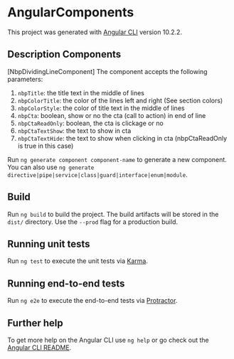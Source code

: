 # AngularComponents

This project was generated with [Angular CLI](https://github.com/angular/angular-cli) version 10.2.2.

## Description Components

[NbpDividingLineComponent]
The component accepts the following parameters:
1. `nbpTitle`: the title text in the middle of lines
2. `nbpColorTitle`: the color of the lines left and right (See section colors)
3. `nbpColorStyle`: the color of title text in the middle of lines
4. `nbpCta`: boolean, show or no the cta (call to action) in end of line
5. `nbpCtaReadOnly`: boolean, the cta is clickage or no
6. `nbpCtaTextShow`: the text to show in cta
7. `nbpCtaTextHide`: the text to show when clicking in cta (nbpCtaReadOnly is true in this case)

Run `ng generate component component-name` to generate a new component. You can also use `ng generate directive|pipe|service|class|guard|interface|enum|module`.

## Build

Run `ng build` to build the project. The build artifacts will be stored in the `dist/` directory. Use the `--prod` flag for a production build.

## Running unit tests

Run `ng test` to execute the unit tests via [Karma](https://karma-runner.github.io).

## Running end-to-end tests

Run `ng e2e` to execute the end-to-end tests via [Protractor](http://www.protractortest.org/).

## Further help

To get more help on the Angular CLI use `ng help` or go check out the [Angular CLI README](https://github.com/angular/angular-cli/blob/master/README.md).
